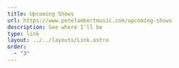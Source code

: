 ```yaml
---
title: Upcoming Shows
url: https://www.petelambertmusic.com/upcoming-shows
description: See where I'll be
type: link
layout: ../../layouts/Link.astro
order:
  - "3"
---
```

